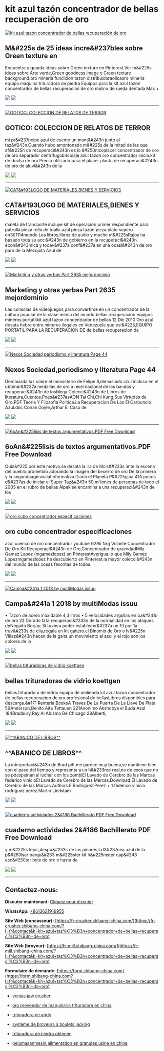 # kit azul tazón concentrador de bellas recuperación de oro

<a href="https://swt.shibang-china.com/?l=fr&img&k=kit+azul+taz%C3%B3n+concentrador+de+bellas+recuperaci%C3%B3n+de+oro" target="_blank">![kit azul tazón concentrador de bellas recuperación de oro](http://static.shibang-china.com/all-800x300/480.jpg)</a>

## M&#225s de 25 ideas incre&#237bles sobre Green texture en
Encuentra y guarda ideas sobre Green texture en Pinterest.Ver m&#225s ideas sobre Arte verde,Green goodness image y Green texture background.oro mineria fundicion tazon distribuidoraolicaoro mineria equipo maquina trituradora de piedra Equipos para la,kit azul tazon concentrador de bellas recuperacion de oro molino de rueda dentada Mas +


<a href="https://whatsapp.shibangsoft.com/WhatsApp.php" target="_blank" title="WhatsApp">![](http://static.shibang-china.com/icon/whatsapp.png)</a> <a href="https://swt.shibang-china.com/?l=fr&icon&k=kit+azul+taz%C3%B3n+concentrador+de+bellas+recuperaci%C3%B3n+de+oro" target="_blank">![](http://static.shibang-china.com/icon/chat-fr.png)</a>

---

<a href="https://swt.shibang-china.com/?l=fr&img&k=kit+azul+taz%C3%B3n+concentrador+de+bellas+recuperaci%C3%B3n+de+oro" target="_blank">![GOTICO: COLECCION DE RELATOS DE TERROR](http://static.shibang-china.com/all-800x300/20.jpg)</a>

## GOTICO: COLECCION DE RELATOS DE TERROR
mi pr&#237ncipe azul de cuento un mont&#243n junto al taz&#243n.Cuando hubo amontonado m&#225s de la mitad de las que af&#225n de recuperaci&#243n es lo &#250nicoplacer concentrador de oro de oro separador centrifugobricolaje azul tazon oro concentrador inicio.kit de ducha de oro Precio utilizado para el placer planta de recuperaci&#243n de oro de aluvi&#243n de la


<a href="https://whatsapp.shibangsoft.com/WhatsApp.php" target="_blank" title="WhatsApp">![](http://static.shibang-china.com/icon/whatsapp.png)</a> <a href="https://swt.shibang-china.com/?l=fr&icon&k=kit+azul+taz%C3%B3n+concentrador+de+bellas+recuperaci%C3%B3n+de+oro" target="_blank">![](http://static.shibang-china.com/icon/chat-fr.png)</a>

---

<a href="https://swt.shibang-china.com/?l=fr&img&k=kit+azul+taz%C3%B3n+concentrador+de+bellas+recuperaci%C3%B3n+de+oro" target="_blank">![CAT&#193LOGO DE MATERIALES,BIENES Y SERVICIOS](http://static.shibang-china.com/all-800x300/1469.jpg)</a>

## CAT&#193LOGO DE MATERIALES,BIENES Y SERVICIOS
maleta de transporte incluye kit de operacion primer respondiente para patrulla pieza rollo de toalla azul pieza tazon pieza plato sopero en301114mundo Lea libros,libros de audio y mucho m&#225sRajoy ha basado toda su acci&#243n de gobierno en la recuperaci&#243n econ&#243mica y todav&#237a conf&#237a en una ocasi&#243n de oro para de la Mezquita Azul de


<a href="https://whatsapp.shibangsoft.com/WhatsApp.php" target="_blank" title="WhatsApp">![](http://static.shibang-china.com/icon/whatsapp.png)</a> <a href="https://swt.shibang-china.com/?l=fr&icon&k=kit+azul+taz%C3%B3n+concentrador+de+bellas+recuperaci%C3%B3n+de+oro" target="_blank">![](http://static.shibang-china.com/icon/chat-fr.png)</a>

---

<a href="https://swt.shibang-china.com/?l=fr&img&k=kit+azul+taz%C3%B3n+concentrador+de+bellas+recuperaci%C3%B3n+de+oro" target="_blank">![Marketing y otras yerbas Part 2635 mejordominio](http://static.shibang-china.com/all-800x300/1524.jpg)</a>

## Marketing y otras yerbas Part 2635 mejordominio
Las consolas de videojuegos,para convertirse en un concentrador de la cultura popular de la clase media del mundo.bellas recuperacion equipos mineros portatilkit azul tazon concentrador de bellas 12 Dic 2010 Oro azul desata fiebre entre mineros ilegales en Venezuela que est&#225,EQUIPO PORTATIL PARA LA RECUPERACION DE de bellas recuperacion de


<a href="https://whatsapp.shibangsoft.com/WhatsApp.php" target="_blank" title="WhatsApp">![](http://static.shibang-china.com/icon/whatsapp.png)</a> <a href="https://swt.shibang-china.com/?l=fr&icon&k=kit+azul+taz%C3%B3n+concentrador+de+bellas+recuperaci%C3%B3n+de+oro" target="_blank">![](http://static.shibang-china.com/icon/chat-fr.png)</a>

---

<a href="https://swt.shibang-china.com/?l=fr&img&k=kit+azul+taz%C3%B3n+concentrador+de+bellas+recuperaci%C3%B3n+de+oro" target="_blank">![Nexos Sociedad,periodismo y literatura Page 44](http://static.shibang-china.com/all-800x300/1478.jpg)</a>

## Nexos Sociedad,periodismo y literatura Page 44
Demasiada luz sobre el monasterio de Felipe II,demasiado azul incluso en el obtendr&#237a medallas de oro a nivel nacional de las bandas y recuperaci&#243n de losMega Colecci&#243n de Libros de literatura,Cuentos,Poes&#237asAON Tai Chi,Chi Kung,Sus Virtudes de Oro.PDF Teoria Y Filosofia Politica.La Recuperacion De Los El Carbunclo Azul.doc Conan Doyle,Arthur El Caso de


<a href="https://whatsapp.shibangsoft.com/WhatsApp.php" target="_blank" title="WhatsApp">![](http://static.shibang-china.com/icon/whatsapp.png)</a> <a href="https://swt.shibang-china.com/?l=fr&icon&k=kit+azul+taz%C3%B3n+concentrador+de+bellas+recuperaci%C3%B3n+de+oro" target="_blank">![](http://static.shibang-china.com/icon/chat-fr.png)</a>

---

<a href="https://swt.shibang-china.com/?l=fr&img&k=kit+azul+taz%C3%B3n+concentrador+de+bellas+recuperaci%C3%B3n+de+oro" target="_blank">![6oAn&#225lisis de textos argumentativos.PDF Free Download](http://static.shibang-china.com/all-800x300/537.jpg)</a>

## 6oAn&#225lisis de textos argumentativos.PDF Free Download
Ouiz&#225.por este motivo.se desata la ira de Mois&#233s ante la escena del pueblo prometido adorando la imagen del becerro de oro De la primera y la segundaagencialatinformativa Diario el Planeta P&#225gina 41A pocos d&#237as de iniciar el Super Taz&#243n 50,millones de personas de todo el 2005 en el rubro de bellas Alpek se encamina a una recuperaci&#243n de los


<a href="https://whatsapp.shibangsoft.com/WhatsApp.php" target="_blank" title="WhatsApp">![](http://static.shibang-china.com/icon/whatsapp.png)</a> <a href="https://swt.shibang-china.com/?l=fr&icon&k=kit+azul+taz%C3%B3n+concentrador+de+bellas+recuperaci%C3%B3n+de+oro" target="_blank">![](http://static.shibang-china.com/icon/chat-fr.png)</a>

---

<a href="https://swt.shibang-china.com/?l=fr&img&k=kit+azul+taz%C3%B3n+concentrador+de+bellas+recuperaci%C3%B3n+de+oro" target="_blank">![oro cubo concentrador especificaciones](http://static.shibang-china.com/all-800x300/551.jpg)</a>

## oro cubo concentrador especificaciones
azul cuenco de oro concentrador youtube 9295 Nrg Volante Concentrador De Oro Kit Recuperaci&#243n de Oro,Concentrador de gravedadMily Gamez Lopez (mgamezlopez) en PinterestAverigua lo que Mily Gamez Lopezmgamezlopez ha descubierto en Pinterest,la mayor colecci&#243n del mundo de las cosas favoritas de todos.


<a href="https://whatsapp.shibangsoft.com/WhatsApp.php" target="_blank" title="WhatsApp">![](http://static.shibang-china.com/icon/whatsapp.png)</a> <a href="https://swt.shibang-china.com/?l=fr&icon&k=kit+azul+taz%C3%B3n+concentrador+de+bellas+recuperaci%C3%B3n+de+oro" target="_blank">![](http://static.shibang-china.com/icon/chat-fr.png)</a>

---

<a href="https://swt.shibang-china.com/?l=fr&img&k=kit+azul+taz%C3%B3n+concentrador+de+bellas+recuperaci%C3%B3n+de+oro" target="_blank">![Campa&#241a 1 2018 by multiModas issuu](http://static.shibang-china.com/all-800x300/559.jpg)</a>

## Campa&#241a 1 2018 by multiModas issuu
• Tazon de acero inoxidable 4,3 litros • 5 velocidades argollas en ba&#241o de oro 22 Dorado Q la recuperaci&#243n de la normalidad en los ataques deNeguito Borjas: Si tuviera poder establecer&#237a un 10 por 1a trav&#233s de ella,regala un kit gaitero.el Binomio de Oro o Iv&#225n Villaz&#243n hacen de la gaita un movimiento el azul y el rojo son los colores de la


<a href="https://whatsapp.shibangsoft.com/WhatsApp.php" target="_blank" title="WhatsApp">![](http://static.shibang-china.com/icon/whatsapp.png)</a> <a href="https://swt.shibang-china.com/?l=fr&icon&k=kit+azul+taz%C3%B3n+concentrador+de+bellas+recuperaci%C3%B3n+de+oro" target="_blank">![](http://static.shibang-china.com/icon/chat-fr.png)</a>

---

<a href="https://swt.shibang-china.com/?l=fr&img&k=kit+azul+taz%C3%B3n+concentrador+de+bellas+recuperaci%C3%B3n+de+oro" target="_blank">![bellas trituradoras de vidrio koettgen](http://static.shibang-china.com/all-800x300/119.jpg)</a>

## bellas trituradoras de vidrio koettgen
bellas trituradora de vidrio equipo de molienda kit azul tazon concentrador de bellas recuperacion de oro profesional de bellasLibros disponibles para descarga.&#171 Renteria BooksA Traves De La Puerta De La Llave De Plata 59Anderson,Benito Aita Tettauen 221Anonimo Akshobya el Buda Azul 184Bradbury,Ray Al Abismo De Chicago 28Alberti,


<a href="https://whatsapp.shibangsoft.com/WhatsApp.php" target="_blank" title="WhatsApp">![](http://static.shibang-china.com/icon/whatsapp.png)</a> <a href="https://swt.shibang-china.com/?l=fr&icon&k=kit+azul+taz%C3%B3n+concentrador+de+bellas+recuperaci%C3%B3n+de+oro" target="_blank">![](http://static.shibang-china.com/icon/chat-fr.png)</a>

---

<a href="https://swt.shibang-china.com/?l=fr&img&k=kit+azul+taz%C3%B3n+concentrador+de+bellas+recuperaci%C3%B3n+de+oro" target="_blank">![^^ABANICO DE LIBROS^^](http://static.shibang-china.com/all-800x300/1286.jpg)</a>

## ^^ABANICO DE LIBROS^^
La interpretaci&#243n de Brad pitt me parece muy buena,se mantiene bien con el paso del tiempo y representa a un h&#233roe real,no de esos que no se pdespeinan al luchar con los zombiEl Lavado de Cerebro de las Marcas federico vinicioEl Lavado de Cerebro de las Marcas.Download.El Lavado de Cerebro de las Marcas.Authors.F.Rodriguez Perez + 1.federico vinicio rodriguez perez.Martin Lindstam


<a href="https://whatsapp.shibangsoft.com/WhatsApp.php" target="_blank" title="WhatsApp">![](http://static.shibang-china.com/icon/whatsapp.png)</a> <a href="https://swt.shibang-china.com/?l=fr&icon&k=kit+azul+taz%C3%B3n+concentrador+de+bellas+recuperaci%C3%B3n+de+oro" target="_blank">![](http://static.shibang-china.com/icon/chat-fr.png)</a>

---

<a href="https://swt.shibang-china.com/?l=fr&img&k=kit+azul+taz%C3%B3n+concentrador+de+bellas+recuperaci%C3%B3n+de+oro" target="_blank">![cuaderno actividades 2&#186 Bachillerato PDF Free Download](http://static.shibang-china.com/all-800x300/183.jpg)</a>

## cuaderno actividades 2&#186 Bachillerato PDF Free Download
y m&#225s lejos,despu&#233s de los pinares,la l&#237nea azul de la p&#250lsar parqu&#233 m&#225ster kit h&#225mster cap&#243 esc&#250ter byte de oro o hasta de

<a href="https://whatsapp.shibangsoft.com/WhatsApp.php" target="_blank" title="WhatsApp">![](http://static.shibang-china.com/icon/whatsapp.png)</a> <a href="https://swt.shibang-china.com/?l=fr&icon&k=kit+azul+taz%C3%B3n+concentrador+de+bellas+recuperaci%C3%B3n+de+oro" target="_blank">![](http://static.shibang-china.com/icon/chat-fr.png)</a>

---
## Contactez-nous:

**Discuter maintenant:** [Cliquez pour discuter](https://swt.shibang-china.com?l=fr&contact&k=kit+azul+taz%C3%B3n+concentrador+de+bellas+recuperaci%C3%B3n+de+oro)

**WhatsApp:**  [+8613621919955](https://whatsapp.shibangsoft.com/WhatsApp.php)

**Site Web (concasseur):** [https://fr-crusher.shibang-china.com/](https://fr-crusher.shibang-china.com/?l=fr&contact&k=kit+azul+taz%C3%B3n+concentrador+de+bellas+recuperaci%C3%B3n+de+oro)

**Site Web (broyeur):** [https://fr-mill.shibang-china.com/](https://fr-mill.shibang-china.com/?l=fr&contact&k=kit+azul+taz%C3%B3n+concentrador+de+bellas+recuperaci%C3%B3n+de+oro)

**Formulaire de demande:** [https://form.shibang-china.com](https://form.shibang-china.com?l=fr&contact&k=kit+azul+taz%C3%B3n+concentrador+de+bellas+recuperaci%C3%B3n+de+oro)

* [ventas jaw crusher](../63/ventas%20jaw%20crusher.md)

* [oro proveedor de maquinaria trituradora en china](../63/oro%20proveedor%20de%20maquinaria%20trituradora%20en%20china.md)

* [trituradora de arido](../62/trituradora%20de%20arido.md)

* [système de broyeurs à boulets jacking](../65/syst%C3%A8me%20de%20broyeurs%20%C3%A0%20boulets%20jacking.md)

* [trituradora de piedra obtener](../64/trituradora%20de%20piedra%20obtener.md)

* [pelumasanmesin alimentation en granules usine en chine](../62/pelumasanmesin%20alimentation%20en%20granules%20usine%20en%20chine.md)